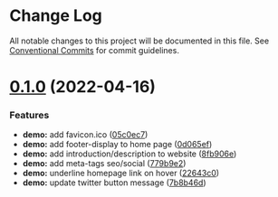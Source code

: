 # Change Log

All notable changes to this project will be documented in this file.
See [Conventional Commits](https://conventionalcommits.org) for commit guidelines.

# [0.1.0](https://github.com/topheman/webrtc-remote-control/compare/@webrtc-remote-control/demo@0.0.1...@webrtc-remote-control/demo@0.1.0) (2022-04-16)


### Features

* **demo:** add favicon.ico ([05c0ec7](https://github.com/topheman/webrtc-remote-control/commit/05c0ec71ca54cc1d151b6ca52c868bedea2d1a45))
* **demo:** add footer-display to home page ([0d065ef](https://github.com/topheman/webrtc-remote-control/commit/0d065ef70738429a46260163afc98feba31aa47f))
* **demo:** add introduction/description to website ([8fb906e](https://github.com/topheman/webrtc-remote-control/commit/8fb906e460e6bbcb462836931f510862a04a6d68))
* **demo:** add meta-tags seo/social ([779b9e2](https://github.com/topheman/webrtc-remote-control/commit/779b9e2a5db64b1a678ab98e82c01a268a5b90ee))
* **demo:** underline homepage link on hover ([22643c0](https://github.com/topheman/webrtc-remote-control/commit/22643c0fbf9289f12b64c5ab6be2fc02d7ea64e8))
* **demo:** update twitter button message ([7b8b46d](https://github.com/topheman/webrtc-remote-control/commit/7b8b46d5cf69d553d4fc6aa18c2f2576fb5fc33f))
